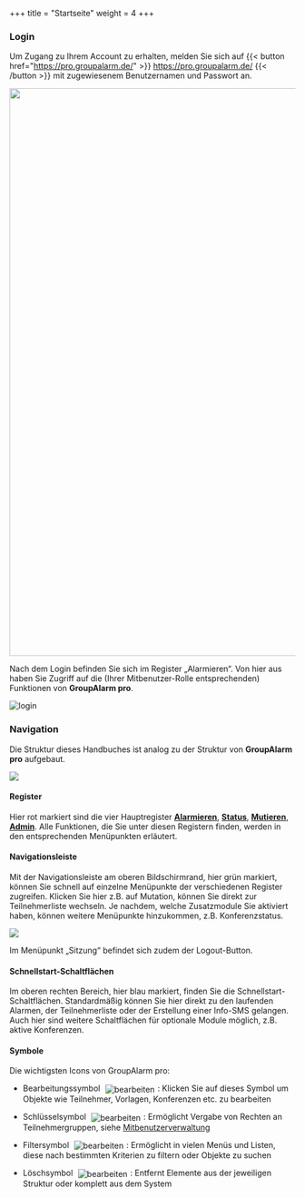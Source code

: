 +++
title = "Startseite"
weight = 4
+++


### Login

Um Zugang zu Ihrem Account zu erhalten, melden Sie sich auf   {{< button href="https://pro.groupalarm.de/" >}} https://pro.groupalarm.de/ {{< /button >}}   mit zugewiesenem Benutzernamen und
Passwort an.

<img src="/img/einfuehrung_startseite.png" width="1000" class="shadow"/>


Nach dem Login befinden Sie sich im Register „Alarmieren“. Von hier aus haben Sie Zugriff auf die (Ihrer Mitbenutzer-Rolle entsprechenden) Funktionen von 
**GroupAlarm pro**.

![login](/img/einfuehrung_startseite_nach_login.png?width=1000px&classes=shadow)



### Navigation


Die Struktur dieses Handbuches ist analog zu der Struktur von **GroupAlarm pro** aufgebaut. 


![](/img/einfuehrung_startseite_navigation.png?width=1000px&classes=shadow)



#### Register

Hier rot markiert sind die vier Hauptregister [**Alarmieren**](/alarmieren/), [**Status**](/status/), [**Mutieren**](/mutieren/), [**Admin**](/admin/). 
Alle Funktionen, die Sie unter diesen Registern finden, werden in den entsprechenden Menüpunkten erläutert.

#### Navigationsleiste

Mit der Navigationsleiste am oberen Bildschirmrand, hier grün markiert, können Sie schnell auf einzelne Menüpunkte der 
verschiedenen Register zugreifen. Klicken Sie hier z.B. auf Mutation, können Sie direkt zur Teilnehmerliste wechseln.
Je nachdem, welche Zusatzmodule Sie aktiviert haben, können weitere Menüpunkte hinzukommen, z.B. Konferenzstatus.


![](/img/einfuehrung_startseite_navigation_leiste.png?classes=shadow)

Im Menüpunkt „Sitzung“ befindet sich zudem der Logout-Button. 

#### Schnellstart-Schaltflächen

Im oberen rechten Bereich, hier blau markiert, finden Sie die Schnellstart-Schaltflächen. Standardmäßig können Sie hier direkt zu 
den laufenden Alarmen, der Teilnehmerliste oder der Erstellung einer Info-SMS gelangen. Auch hier sind weitere Schaltflächen für optionale
Module möglich, z.B. aktive Konferenzen.


#### Symbole

Die wichtigsten Icons von GroupAlarm pro:

 - Bearbeitungssymbol <img src="/img/bearbeitungsicon.png" alt="bearbeiten" style='vertical-align:middle;display:inline;margin:0px 5px; '>:  Klicken Sie auf dieses Symbol um Objekte wie Teilnehmer, Vorlagen, Konferenzen etc. zu bearbeiten
 
 - Schlüsselsymbol <img src="/img/schluesselsymbol.png" alt="bearbeiten" style='vertical-align:middle;display:inline;margin:0px 5px; '>: Ermöglicht Vergabe von Rechten an Teilnehmergruppen, siehe [Mitbenutzerverwaltung](/einfuehrung/mitbenutzerverwaltung/)
 
 - Filtersymbol <img src="/img/filtersymbol.png" alt="bearbeiten" style='vertical-align:middle;display:inline;margin:0px 5px; '>:  Ermöglicht in vielen Menüs und Listen, diese nach bestimmten Kriterien zu filtern oder Objekte zu suchen
 
 - Löschsymbol <img src="/img/loesch-icon.png" alt="bearbeiten" style='vertical-align:middle;display:inline;margin:0px 5px; '>:  Entfernt Elemente aus der jeweiligen Struktur oder komplett aus dem System


